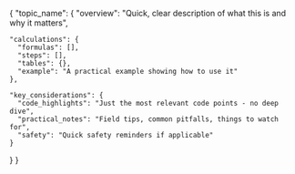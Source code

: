 {
  "topic_name": {
    "overview": "Quick, clear description of what this is and why it matters",
    
    "calculations": {
      "formulas": [],
      "steps": [],
      "tables": {},
      "example": "A practical example showing how to use it"
    },
    
    "key_considerations": {
      "code_highlights": "Just the most relevant code points - no deep dive",
      "practical_notes": "Field tips, common pitfalls, things to watch for",
      "safety": "Quick safety reminders if applicable"
    }
  }
}